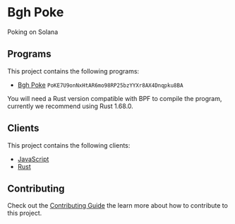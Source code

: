 # Bgh Poke

Poking on Solana

## Programs

This project contains the following programs:

- [Bgh Poke](./programs/bgh-poke/README.md) `PoKE7U9onNxHtAR6mo98RP25bzYYXr8AX4Dnqpku8BA`

You will need a Rust version compatible with BPF to compile the program, currently we recommend using Rust 1.68.0.

## Clients

This project contains the following clients:

- [JavaScript](./clients/js/README.md)
- [Rust](./clients/rust/README.md)

## Contributing

Check out the [Contributing Guide](./CONTRIBUTING.md) the learn more about how to contribute to this project.
